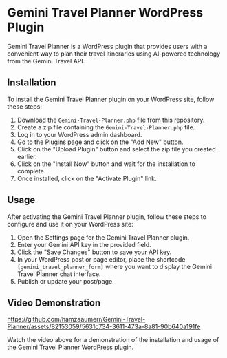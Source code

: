 # Gemini Travel Planner WordPress Plugin

Gemini Travel Planner is a WordPress plugin that provides users with a convenient way to plan their travel itineraries using AI-powered technology from the Gemini Travel API.

## Installation

To install the Gemini Travel Planner plugin on your WordPress site, follow these steps:

1. Download the `Gemini-Travel-Planner.php` file from this repository.
2. Create a zip file containing the `Gemini-Travel-Planner.php` file.
3. Log in to your WordPress admin dashboard.
4. Go to the Plugins page and click on the "Add New" button.
5. Click on the "Upload Plugin" button and select the zip file you created earlier.
6. Click on the "Install Now" button and wait for the installation to complete.
7. Once installed, click on the "Activate Plugin" link.

## Usage

After activating the Gemini Travel Planner plugin, follow these steps to configure and use it on your WordPress site:

1. Open the Settings page for the Gemini Travel Planner plugin.
2. Enter your Gemini API key in the provided field.
3. Click the "Save Changes" button to save your API key.
4. In your WordPress post or page editor, place the shortcode `[gemini_travel_planner_form]` where you want to display the Gemini Travel Planner chat interface.
5. Publish or update your post/page.

## Video Demonstration

https://github.com/hamzaaumerr/Gemini-Travel-Planner/assets/82153059/5631c734-3611-473a-8a81-90b640a191fe

Watch the video above for a demonstration of the installation and usage of the Gemini Travel Planner WordPress plugin.
